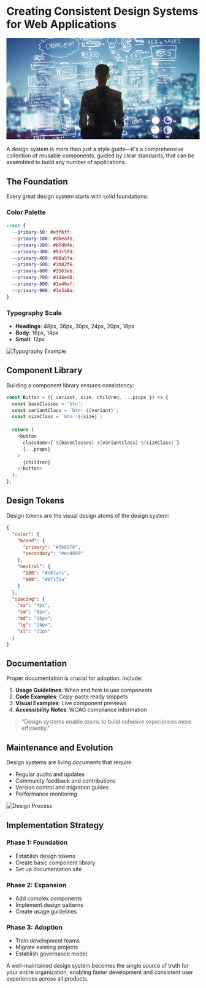 # Creating Consistent Design Systems for Web Applications

![](/images/example-image.jpeg)

A design system is more than just a style guide—it's a comprehensive collection of reusable components, guided by clear standards, that can be assembled to build any number of applications.

## The Foundation

Every great design system starts with solid foundations:

### Color Palette
```css
:root {
  --primary-50: #eff6ff;
  --primary-100: #dbeafe;
  --primary-200: #bfdbfe;
  --primary-300: #93c5fd;
  --primary-400: #60a5fa;
  --primary-500: #3b82f6;
  --primary-600: #2563eb;
  --primary-700: #1d4ed8;
  --primary-800: #1e40af;
  --primary-900: #1e3a8a;
}
```

### Typography Scale
- **Headings**: 48px, 36px, 30px, 24px, 20px, 18px
- **Body**: 16px, 14px
- **Small**: 12px

![Typography Example](https://images.pexels.com/photos/267669/pexels-photo-267669.jpeg?auto=compress&cs=tinysrgb&w=800)

## Component Library

Building a component library ensures consistency:

```javascript
const Button = ({ variant, size, children, ...props }) => {
  const baseClasses = 'btn';
  const variantClass = `btn--${variant}`;
  const sizeClass = `btn--${size}`;
  
  return (
    <button 
      className={`${baseClasses} ${variantClass} ${sizeClass}`}
      {...props}
    >
      {children}
    </button>
  );
};
```

## Design Tokens

Design tokens are the visual design atoms of the design system:

```json
{
  "color": {
    "brand": {
      "primary": "#3b82f6",
      "secondary": "#ec4899"
    },
    "neutral": {
      "100": "#f8fafc",
      "900": "#0f172a"
    }
  },
  "spacing": {
    "xs": "4px",
    "sm": "8px",
    "md": "16px",
    "lg": "24px",
    "xl": "32px"
  }
}
```

## Documentation

Proper documentation is crucial for adoption. Include:

1. **Usage Guidelines**: When and how to use components
2. **Code Examples**: Copy-paste ready snippets  
3. **Visual Examples**: Live component previews
4. **Accessibility Notes**: WCAG compliance information

> "Design systems enable teams to build cohesive experiences more efficiently."

## Maintenance and Evolution

Design systems are living documents that require:
- Regular audits and updates
- Community feedback and contributions
- Version control and migration guides
- Performance monitoring

![Design Process](https://images.pexels.com/photos/3184291/pexels-photo-3184291.jpeg?auto=compress&cs=tinysrgb&w=800)

## Implementation Strategy

### Phase 1: Foundation
- Establish design tokens
- Create basic component library
- Set up documentation site

### Phase 2: Expansion
- Add complex components
- Implement design patterns
- Create usage guidelines

### Phase 3: Adoption
- Train development teams
- Migrate existing projects
- Establish governance model

A well-maintained design system becomes the single source of truth for your entire organization, enabling faster development and consistent user experiences across all products.